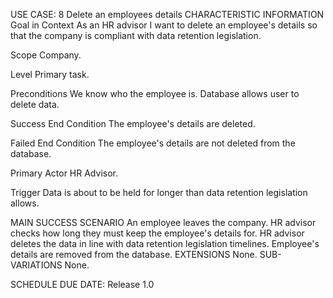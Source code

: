 USE CASE: 8 Delete an employees details
CHARACTERISTIC INFORMATION
Goal in Context
As an HR advisor I want to delete an employee's details so that the company is compliant with data retention legislation.

Scope
Company.

Level
Primary task.

Preconditions
We know who the employee is. Database allows user to delete data.

Success End Condition
The employee's details are deleted.

Failed End Condition
The employee's details are not deleted from the database.

Primary Actor
HR Advisor.

Trigger
Data is about to be held for longer than data retention legislation allows.

MAIN SUCCESS SCENARIO
An employee leaves the company.
HR advisor checks how long they must keep the employee's details for.
HR advisor deletes the data in line with data retention legislation timelines.
Employee's details are removed from the database.
EXTENSIONS
None.
SUB-VARIATIONS
None.

SCHEDULE
DUE DATE: Release 1.0